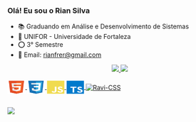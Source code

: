 ### Olá! Eu sou o Rian Silva

- 📚 Graduando em Análise e Desenvolvimento de Sistemas
- 🏢 UNIFOR - Universidade de Fortaleza
- ⭕ 3° Semestre
- 📧 Email: rianfrer@gmail.com


<div align="center">
  <a href="https://github.com/ravifelipee">
  <img height="180em" src="https://github-readme-stats.vercel.app/api?username=ravifelipee&show_icons=true&theme=cobalt&include_all_commits=true&count_private=true"/>
  <img height="180em" src="https://github-readme-stats.vercel.app/api/top-langs/?username=ravifelipee&layout=compact&langs_count=7&theme=cobalt"/>
</div>
  
<div style="display: inline_block"><br>
    <img align="center" alt="Ravi-HTML" height="30" width="40" src="https://raw.githubusercontent.com/devicons/devicon/master/icons/html5/html5-original.svg">
    <img align="center" alt="Ravi-CSS" height="30" width="40" src="https://raw.githubusercontent.com/devicons/devicon/master/icons/css3/css3-original.svg">
    <img align="center" alt="Ravi-Js" height="30" width="40" src="https://raw.githubusercontent.com/devicons/devicon/master/icons/javascript/javascript-plain.svg">
    <img align="center" alt="Ravi-Ts" height="30" width="40" src="https://raw.githubusercontent.com/devicons/devicon/master/icons/typescript/typescript-plain.svg">
    <img align="center" alt="Ravi-CSS" height="30" width="40" src="https://cdn.jsdelivr.net/gh/devicons/devicon/icons/angularjs/angularjs-original.svg" />
</div>
   
 ##
  
<div>
  <a href="https://www.linkedin.com/in/ravifel/" target="_blank"><img src="https://img.shields.io/badge/-LinkedIn-%230077B5?style=for-the-badge&logo=linkedin&logoColor=white" target="_blank"></a>
  
</div>
